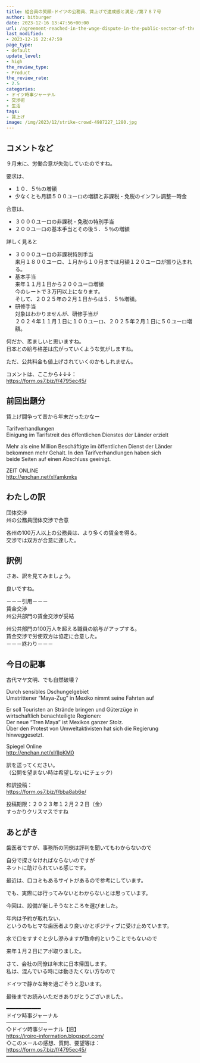 ```yaml
---
title: 組合員の笑顔-ドイツの公務員、賃上げで達成感と満足-/第７８７号
author: bitburger
date: 2023-12-16 13:47:56+00:00
url: /agreement-reached-in-the-wage-dispute-in-the-public-sector-of-the-federal-states/
last_modified:
- 2023-12-16 22:47:59
page_type:
- default
update_level:
- high
the_review_type:
- Product
the_review_rate:
- 2.5
categories:
- ドイツ時事ジャーナル
- 交渉術
- 生活
tags:
- 賃上げ
image: /img/2023/12/strike-crowd-4987227_1280.jpg
---
```

## コメントなど
９月末に、労働合意が失効していたのですね。

<span class="fz-22px"><span class="bold-red">要求は</span></span>、

<ul class="wp-block-list">
  <li>
    １０．５％の増額
  </li>
  <li>
    少なくとも月額５００ユーロの増額と非課税・免税のインフレ調整一時金
  </li>
</ul>

<span class="fz-22px"><span class="bold-red">合意は</span></span>、

<ul class="wp-block-list">
  <li>
    ３０００ユーロの非課税・免税の特別手当
  </li>
  <li>
    ２００ユーロの基本手当とその後５．５％の増額
  </li>
</ul>

詳しく見ると

<ul class="wp-block-list">
  <li>
    ３０００ユーロの非課税特別手当<br />来月１８００ユーロ、１月から１０月までは月額１２０ユーロが振り込まれる。
  </li>
  <li>
    基本手当<br />来年１１月１日から２００ユーロ増額<br />今のレートで３万円以上になります。<br />そして、２０２５年の２月１日からは５．５％増額。
  </li>
  <li>
    研修手当<br />対象はわかりませんが、研修手当が<br />２０２４年１１月１日に１００ユーロ、２０２５年２月１日に５０ユーロ増額。
  </li>
</ul>

何だか、羨ましいと思いますね。  
<span class="fz-20px"><span class="bold-red"><span class="marker-under">日本との給与格差は広がっていくような気がしますね。</span></span></span>

ただ、公共料金も値上げされていくのかもしれません。

コメントは、ここから↓↓↓：  
<https://form.os7.biz/f/4795ec45/>

## 前回出題分
賃上げ闘争って昔から年末だったかなー

Tarifverhandlungen  
Einigung im Tarifstreit des öffentlichen Dienstes der Länder erzielt

Mehr als eine Million Beschäftigte im öffentlichen Dienst der Länder  
bekommen mehr Gehalt. In den Tarifverhandlungen haben sich  
beide Seiten auf einen Abschluss geeinigt.

ZEIT ONLINE  
<http://enchan.net/xl/amkmks>

## わたしの訳
団体交渉  
州の公務員団体交渉で合意

各州の100万人以上の公務員は、より多くの賃金を得る。  
交渉では双方が合意に達した。

## 訳例
さあ、訳を見てみましょう。

良いですね。

－－－引用－－－  
賃金交渉  
州公共部門の賃金交渉が妥結

州公共部門の100万人を超える職員の給与がアップする。  
賃金交渉で労使双方は協定に合意した。  
－－－終わり－－－

## 今日の記事
古代マヤ文明、でも自然破壊？

Durch sensibles Dschungelgebiet  
Umstrittener &#8220;Maya-Zug&#8221; in Mexiko nimmt seine Fahrten auf

Er soll Touristen an Strände bringen und Güterzüge in  
wirtschaftlich benachteiligte Regionen:  
Der neue &#8220;Tren Maya&#8221; ist Mexikos ganzer Stolz.  
Über den Protest von Umweltaktivisten hat sich die Regierung hinweggesetzt.

Spiegel Online  
<http://enchan.net/xl/IIpKM0>

訳を送ってください。  
（公開を望まない時は希望しないにチェック）

和訳投稿：  
<https://form.os7.biz/f/bba8ab6e/>

投稿期限：２０２３年１２月２２日（金）  
すっかりクリスマスですね

## あとがき
歯医者ですが、事務所の同僚は評判を聞いてもわからないので

自分で探さなければならないのですが  
ネットに助けられている感じです。

最近は、口コミもあるサイトがあるので参考にしています。

でも、実際には行ってみないとわからないとは思っています。

今回は、設備が新しそうなところを選びました。

年内は予約が取れない、  
というのもヒマな歯医者より良いかとポジティブに受け止めています。

水で口をすすぐと少し滲みますが致命的ということでもないので

来年１月２日にアポ取りました。

さて、会社の同僚は年末に日本帰国します。  
私は、混んでいる時には動きたくない方なので

ドイツで静かな時を過ごそうと思います。

最後までお読みいただきありがとうございました。

━━━━━━━━━━━  
ドイツ時事ジャーナル  
───────────  
◇ドイツ時事ジャーナル【旧】  
<https://iroiro-information.blogspot.com/>  
◇このメールの感想、質問、要望等は：  
<https://form.os7.biz/f/4795ec45/>  
━━━━━━━━━━━━━━━━━━━━━━━━